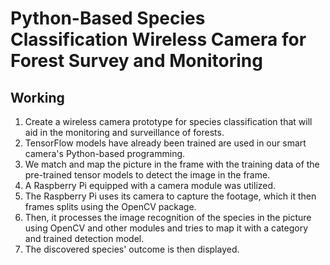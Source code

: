 # Python-Based Species Classification Wireless Camera for Forest Survey and Monitoring


## Working
1. Create a wireless camera prototype for species classification that will aid in the monitoring and surveillance of forests.
2. TensorFlow models have already been trained are used in our smart camera's Python-based programming.
3. We match and map the picture in the frame with the training data of the pre-trained tensor models to detect the image in the frame.
4. A Raspberry Pi equipped with a camera module was utilized.
5. The Raspberry Pi uses its camera to capture the footage, which it then frames splits using the OpenCV package. 
6. Then, it processes the image recognition of the species in the picture using OpenCV and other modules and tries to map it with a category and trained detection model.
7. The discovered species' outcome is then displayed. 
